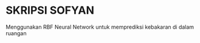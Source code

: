 SKRIPSI SOFYAN
================

Menggunakan RBF Neural Network untuk memprediksi kebakaran di dalam ruangan
